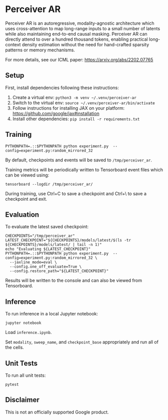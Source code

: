 # Perceiver AR

Perceiver AR is an autoregressive, modality-agnostic architecture which uses
cross-attention to map long-range inputs to a small number of latents while also
maintaining end-to-end causal masking. Perceiver AR can directly attend to over
a hundred thousand tokens, enabling practical long-context density estimation
without the need for hand-crafted sparsity patterns or memory mechanisms.

For more details, see our ICML paper: https://arxiv.org/abs/2202.07765

## Setup

First, install dependencies following these instructions:

1. Create a virtual env: `python3 -m venv ~/.venv/perceiver-ar`
2. Switch to the virtual env: `source ~/.venv/perceiver-ar/bin/activate`
3. Follow instructions for installing JAX on your platform:
   https://github.com/google/jax#installation
4. Install other dependencies: `pip install -r requirements.txt`

## Training

```
PYTHONPATH=.::$PYTHONPATH python experiment.py  --config=experiment.py:random_mirrored_32
```

By default, checkpoints and events will be saved to `/tmp/perceiver_ar`.

Training metrics will be periodically written to Tensorboard event files which
can be viewed using:

```
tensorboard --logdir /tmp/perceiver_ar/
```

During training, use Ctrl+C to save a checkpoint and Ctrl+\ to save a checkpoint
and exit.

## Evaluation

To evaluate the latest saved checkpoint:

```
CHECKPOINTS="/tmp/perceiver_ar"
LATEST_CHECKPOINT="${CHECKPOINTS}/models/latest/$(ls -tr ${CHECKPOINTS}/models/latest/ | tail -n 1)"
echo "Evaluating ${LATEST_CHECKPOINT}"
PYTHONPATH=.::$PYTHONPATH python experiment.py  --config=experiment.py:random_mirrored_32 \
  --jaxline_mode=eval \
  --config.one_off_evaluate=True \
  --config.restore_path="${LATEST_CHECKPOINT}"
```

Results will be written to the console and can also be viewed from Tensorboard.

## Inference

To run inference in a local Jupyter notebook:

```
jupyter notebook
```

Load `inference.ipynb`.

Set `modality`, `sweep_name`, and `checkpoint_base` appropriately and run all
of the cells.

## Unit Tests

To run all unit tests:

```
pytest
```

## Disclaimer

This is not an officially supported Google product.
